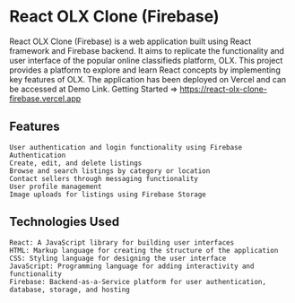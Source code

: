 # React OLX Clone (Firebase)

React OLX Clone (Firebase) is a web application built using React framework and Firebase backend. It aims to replicate the functionality and user interface of the popular online classifieds platform, OLX. This project provides a platform to explore and learn React concepts by implementing key features of OLX.
The application has been deployed on Vercel and can be accessed at Demo Link.
Getting Started => https://react-olx-clone-firebase.vercel.app

## Features

    User authentication and login functionality using Firebase Authentication
    Create, edit, and delete listings
    Browse and search listings by category or location
    Contact sellers through messaging functionality
    User profile management
    Image uploads for listings using Firebase Storage

## Technologies Used

    React: A JavaScript library for building user interfaces
    HTML: Markup language for creating the structure of the application
    CSS: Styling language for designing the user interface
    JavaScript: Programming language for adding interactivity and functionality
    Firebase: Backend-as-a-Service platform for user authentication, database, storage, and hosting



